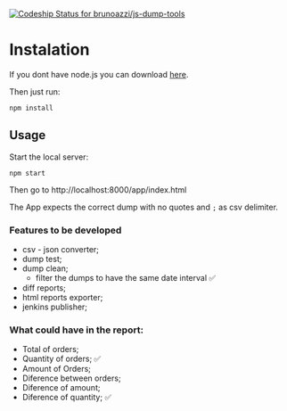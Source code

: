 [ ![Codeship Status for brunoazzi/js-dump-tools](https://codeship.com/projects/fbcca610-5f9e-0133-a8cb-369bf6f97780/status?branch=d3-test)](https://codeship.com/projects/111848)

# Instalation

If you dont have node.js you can download [here](https://nodejs.org/en/).

Then just run:
```
npm install
```

## Usage
Start the local server:
```
npm start
```
Then go to http://localhost:8000/app/index.html

The App expects the correct dump with no quotes and `;` as csv delimiter.

### Features to be developed
- csv - json converter;
- dump test;
- dump clean;
  - filter the dumps to have the same date interval ✅
- diff reports;
- html reports exporter;
- jenkins publisher;


### What could have in the report:
 - Total of orders;
  - Quantity of orders; ✅
  - Amount of Orders;
 - Diference between orders;
  - Diference of amount;
  - Diference of quantity; ✅